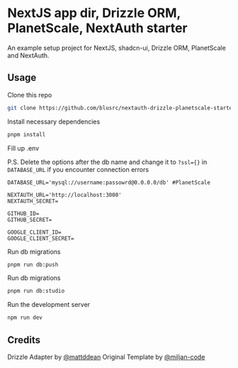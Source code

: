# NextJS app dir, Drizzle ORM, PlanetScale, NextAuth starter

An example setup project for NextJS, shadcn-ui, Drizzle ORM, PlanetScale and NextAuth.

## Usage

Clone this repo

```bash
git clone https://github.com/blusrc/nextauth-drizzle-planetscale-starter.git
```

Install necessary dependencies

```bash
pnpm install
```

Fill up .env

P.S. Delete the options after the db name and change it to `?ssl={}` in `DATABASE_URL` if you encounter connection errors

```env
DATABASE_URL='mysql://username:passowrd@0.0.0.0/db' #PlanetScale

NEXTAUTH_URL='http://localhost:3000'
NEXTAUTH_SECRET=

GITHUB_ID=
GITHUB_SECRET=

GOOGLE_CLIENT_ID=
GOOGLE_CLIENT_SECRET=
```

Run db migrations

```bash
pnpm run db:push
```

Run db migrations

```bash
pnpm run db:studio
```

Run the development server

```bash
npm run dev
```

## Credits

Drizzle Adapter by [@mattddean](https://github.com/mattddean)
Original Template by [@miljan-code](https://github.com/miljan-code/drizzle-next-auth)

